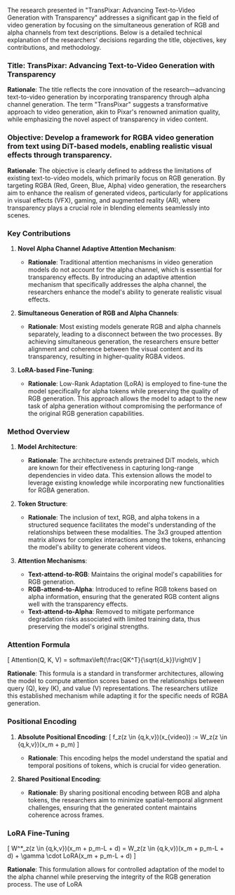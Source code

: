 The research presented in "TransPixar: Advancing Text-to-Video Generation with Transparency" addresses a significant gap in the field of video generation by focusing on the simultaneous generation of RGB and alpha channels from text descriptions. Below is a detailed technical explanation of the researchers' decisions regarding the title, objectives, key contributions, and methodology.

### Title: TransPixar: Advancing Text-to-Video Generation with Transparency

**Rationale**: The title reflects the core innovation of the research—advancing text-to-video generation by incorporating transparency through alpha channel generation. The term "TransPixar" suggests a transformative approach to video generation, akin to Pixar's renowned animation quality, while emphasizing the novel aspect of transparency in video content.

### Objective: Develop a framework for RGBA video generation from text using DiT-based models, enabling realistic visual effects through transparency.

**Rationale**: The objective is clearly defined to address the limitations of existing text-to-video models, which primarily focus on RGB generation. By targeting RGBA (Red, Green, Blue, Alpha) video generation, the researchers aim to enhance the realism of generated videos, particularly for applications in visual effects (VFX), gaming, and augmented reality (AR), where transparency plays a crucial role in blending elements seamlessly into scenes.

### Key Contributions

1. **Novel Alpha Channel Adaptive Attention Mechanism**:
   - **Rationale**: Traditional attention mechanisms in video generation models do not account for the alpha channel, which is essential for transparency effects. By introducing an adaptive attention mechanism that specifically addresses the alpha channel, the researchers enhance the model's ability to generate realistic visual effects.

2. **Simultaneous Generation of RGB and Alpha Channels**:
   - **Rationale**: Most existing models generate RGB and alpha channels separately, leading to a disconnect between the two processes. By achieving simultaneous generation, the researchers ensure better alignment and coherence between the visual content and its transparency, resulting in higher-quality RGBA videos.

3. **LoRA-based Fine-Tuning**:
   - **Rationale**: Low-Rank Adaptation (LoRA) is employed to fine-tune the model specifically for alpha tokens while preserving the quality of RGB generation. This approach allows the model to adapt to the new task of alpha generation without compromising the performance of the original RGB generation capabilities.

### Method Overview

1. **Model Architecture**:
   - **Rationale**: The architecture extends pretrained DiT models, which are known for their effectiveness in capturing long-range dependencies in video data. This extension allows the model to leverage existing knowledge while incorporating new functionalities for RGBA generation.

2. **Token Structure**:
   - **Rationale**: The inclusion of text, RGB, and alpha tokens in a structured sequence facilitates the model's understanding of the relationships between these modalities. The 3x3 grouped attention matrix allows for complex interactions among the tokens, enhancing the model's ability to generate coherent videos.

3. **Attention Mechanisms**:
   - **Text-attend-to-RGB**: Maintains the original model's capabilities for RGB generation.
   - **RGB-attend-to-Alpha**: Introduced to refine RGB tokens based on alpha information, ensuring that the generated RGB content aligns well with the transparency effects.
   - **Text-attend-to-Alpha**: Removed to mitigate performance degradation risks associated with limited training data, thus preserving the model's original strengths.

### Attention Formula

\[
Attention(Q, K, V) = softmax\left(\frac{QK^T}{\sqrt{d_k}}\right)V
\]

**Rationale**: This formula is a standard in transformer architectures, allowing the model to compute attention scores based on the relationships between query (Q), key (K), and value (V) representations. The researchers utilize this established mechanism while adapting it for the specific needs of RGBA generation.

### Positional Encoding

1. **Absolute Positional Encoding**:
   \[
   f_z(z \in \{q,k,v\})(x_{video}) := W_z(z \in \{q,k,v\})(x_m + p_m)
   \]
   - **Rationale**: This encoding helps the model understand the spatial and temporal positions of tokens, which is crucial for video generation.

2. **Shared Positional Encoding**:
   - **Rationale**: By sharing positional encoding between RGB and alpha tokens, the researchers aim to minimize spatial-temporal alignment challenges, ensuring that the generated content maintains coherence across frames.

### LoRA Fine-Tuning

\[
W^*_z(z \in \{q,k,v\})(x_m + p_m-L + d) = W_z(z \in \{q,k,v\})(x_m + p_m-L + d) + \gamma \cdot LoRA(x_m + p_m-L + d)
\]

**Rationale**: This formulation allows for controlled adaptation of the model to the alpha channel while preserving the integrity of the RGB generation process. The use of LoRA